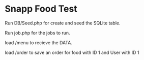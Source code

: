 # Snapp Food Test

Run DB/Seed.php for create and seed the SQLite table.

Run job.php for the jobs to run.

load /menu to recieve the DATA.

load /order to save an order for food with ID 1 and User with ID 1
